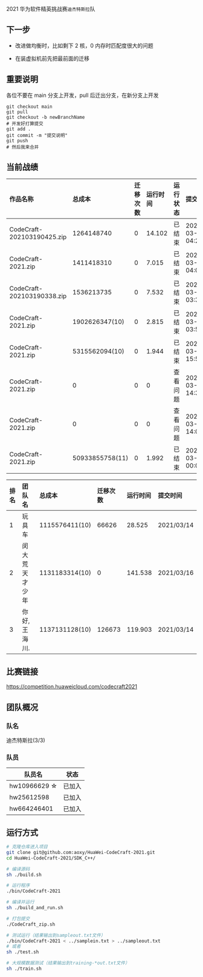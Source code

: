 2021 华为软件精英挑战赛`迪杰特斯拉`队

## 下一步

- 改进做均衡时，比如剩下 2 核，0 内存时匹配度很大的问题

- 在装虚拟机前先把最前面的迁移

## 重要说明

各位不要在 main 分支上开发，pull 后迁出分支，在新分支上开发

```shell
git checkout main
git pull
git checkout -b newBranchName
# 开发好打算提交
git add .
git commit -m "提交说明"
git push
# 然后我来合并
```

## 当前战绩

| 作品名称                   | 总成本          | 迁移次数 | 运行时间 | 运行状态 | 提交时间            |
| :------------------------- | :-------------- | :------- | :------- | :------- | :------------------ |
| CodeCraft-202103190425.zip | 1264148740      | 0        | 14.102   | 已结束   | 2021-03-19 04:25:5  |
| CodeCraft-2021.zip         | 1411418310      | 0        | 7.015    | 已结束   | 2021-03-19 04:05:04 |
| CodeCraft-202103190338.zip | 1536213735      | 0        | 7.532    | 已结束   | 2021-03-19 03:38:5  |
| CodeCraft-2021.zip         | 1902626347(10)  | 0        | 2.815    | 已结束   | 2021-03-17 03:56:00 |
| CodeCraft-2021.zip         | 5315562094(10)  | 0        | 1.944    | 已结束   | 2021-03-16 15:59:49 |
| CodeCraft-2021.zip         | 0               | 0        | 0        | 查看问题 | 2021-03-16 14:30:09 |
| CodeCraft-2021.zip         | 0               | 0        | 0        | 查看问题 | 2021-03-16 14:08:30 |
| CodeCraft-2021.zip         | 50933855758(11) | 0        | 1.992    | 已结束   | 2021-03-15 00:07:3  |

| 排名 | 团队名         | 总成本         | 迁移次数 | 运行时间 | 提交时间   |
| :--- | :------------- | :------------- | :------- | :------- | :--------- |
| 1    | 玩具车         | 1115576411(10) | 66626    | 28.525   | 2021/03/14 |
| 2    | 闵大荒天才少年 | 1131183314(10) | 0        | 141.538  | 2021/03/16 |
| 3    | 你好,王海川.   | 1137131128(10) | 126673   | 119.903  | 2021/03/14 |

## 比赛链接

https://competition.huaweicloud.com/codecraft2021

## 团队概况

### 队名

迪杰特斯拉(3/3)

### 队员

| 队员名       | 状态   |
| ------------ | ------ |
| hw10966629 ☆ | 已加入 |
| hw25612598   | 已加入 |
| hw664246401  | 已加入 |

## 运行方式

```bash
# 克隆仓库进入项目
git clone git@github.com:aoxy/HuaWei-CodeCraft-2021.git
cd HuaWei-CodeCraft-2021/SDK_C++/

# 编译源码
sh ./build.sh

# 运行程序
./bin/CodeCraft-2021

# 编译并运行
sh ./build_and_run.sh

# 打包提交
./CodeCraft_zip.sh

# 测试运行（结果输出到sampleout.txt文件）
./bin/CodeCraft-2021 < ../samplein.txt > ../sampleout.txt
# 或者
sh ./test.sh

# 大规模数据测试（结果输出到training-*out.txt文件）
sh ./train.sh
```
